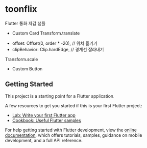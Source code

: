 # toonflix

Flutter
통화 지갑 샘플

- Custom Card
  Transform.translate

* offset: Offset(0, order \* -20), // 위치 옮기기
* clipBehavior: Clip.hardEdge, // 경계선 잘라내기

Transform.scale

- Custom Button

## Getting Started

This project is a starting point for a Flutter application.

A few resources to get you started if this is your first Flutter project:

- [Lab: Write your first Flutter app](https://docs.flutter.dev/get-started/codelab)
- [Cookbook: Useful Flutter samples](https://docs.flutter.dev/cookbook)

For help getting started with Flutter development, view the
[online documentation](https://docs.flutter.dev/), which offers tutorials,
samples, guidance on mobile development, and a full API reference.
